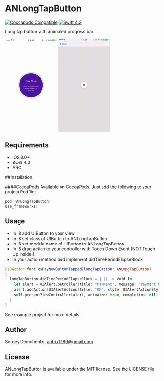 ANLongTapButton
========================

[![Cocoapods Compatible](https://img.shields.io/cocoapods/v/ANLongTapButton.svg?style=flat)](http://cocoadocs.org/docsets/ANLongTapButton)
[![Swift 4.2](https://img.shields.io/badge/Swift-4.2-orange.svg?style=flat)](https://developer.apple.com/swift/)

Long tap button with animated progress bar.

<img src="Screenshots/example01.gif" width="170">
<img src="Screenshots/example02.gif" width="170">

## Requirements
- iOS 8.0+
- Swift 4.2
- ARC

##Installation

####CocoaPods
Available on CocoaPods. Just add the following to your project Podfile:
```
pod 'ANLongTapButton'
use_frameworks!
```

## Usage

- In IB add UIButton to your view.
- In IB set class of UIButton to ANLongTapButton.
- In IB set module name of UIButton to ANLongTapButton.
- In IB drag action to your controller with Touch Down Event (NOT Touch Up Inside!).
- In your action method add implement didTimePeriodElapseBlock.

```swift
@IBAction func onPayNowButtonTapped(longTapButton: ANLongTapButton)
{
  longTapButton.didTimePeriodElapseBlock = { () -> Void in
    let alert = UIAlertController(title: "Payment", message: "Payment has been made.", preferredStyle:   UIAlertControllerStyle.Alert)
    alert.addAction(UIAlertAction(title: "OK", style: UIAlertActionStyle.Default, handler: nil))
    self.presentViewController(alert, animated: true, completion: nil)
  }
}

```

See example project for more details.

## Author

Sergey Demchenko, antrix1989@gmail.com

## License

ANLongTapButton is available under the MIT license. See the LICENSE file for more info.
